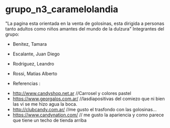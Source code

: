 # grupo_n3_caramelolandia
"La pagina esta orientada en la venta de golosinas, esta dirigida a personas tanto adultos como niños amantes del mundo de la dulzura"
Integrantes del grupo:

* Benitez, Tamara
* Escalante, Juan Diego
* Rodriguez, Leandro
* Rossi, Matias Alberto

* Referencias :

- http://www.candyshop.net.ar //Carrosel y colores pastel
- https://www.georgalos.com.ar/   //lasdiapositivas del comiezo que ni bien las vi se me hizo agua la boca.
- http://clubcandy.com.ar/ //me gusto el trasfondo con las golosinas... 
- https://www.candynation.com/ // me gusto la apariencia y como parece que tiene un techo de tienda arriba
